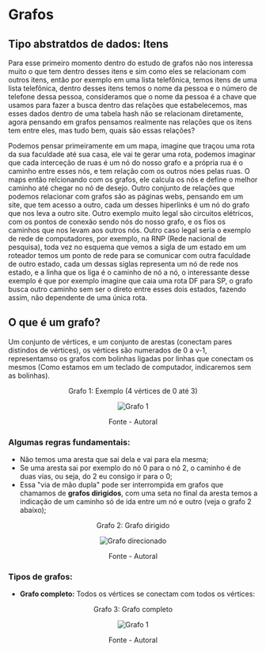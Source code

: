 # Grafos

## Tipo abstratdos de dados: Itens 

<p>Para esse primeiro momento dentro do estudo de grafos não nos interessa muito o que tem dentro desses itens e sim como eles se relacionam com outros itens, então por exemplo em uma lista telefônica, temos itens de uma lista telefônica, dentro desses itens temos o nome da pessoa e o número de telefone dessa pessoa, consideramos que o nome da pessoa é a chave que usamos para fazer a busca dentro das relações que estabelecemos, mas esses dados dentro de uma tabela hash não se relacionam diretamente, agora pensando em grafos pensamos realmente nas relações que os itens tem entre eles, mas tudo bem, quais são essas relações?</p> 
<p> Podemos pensar primeiramente em um mapa, imagine que traçou uma rota da sua faculdade até sua casa, ele vai te gerar uma rota, podemos imaginar que cada interceção de ruas é um nó do nosso grafo e a própria rua é o caminho entre esses nós, e tem relação com os outros nóes pelas ruas. O maps então relcionando com os grafos, ele calcula os nós e define o melhor caminho até chegar no nó de desejo. Outro conjunto de relações que podemos relacionar com grafos são as páginas webs, pensando em um site, que tem acesso a outro, cada um desses hiperlinks é um nó do grafo que nos leva a outro site. Outro exemplo muito legal são circuitos elétricos, com os pontos de conexão sendo nós do nosso grafo, e os fios os caminhos que nos levam aos outros nós. Outro caso legal seria o exemplo de rede de computadores, por exemplo, na RNP (Rede nacional de pesquisa), toda vez no esquema que vemos a sigla de um estado em um roteador temos um ponto de rede para se comunicar com outra faculdade de outro estado, cada um dessas siglas representa um nó de rede nos estado, e a linha que os liga é o caminho de nó a nó, o interessante desse exemplo é que por exemplo imagine que caia uma rota DF para SP, o grafo busca outro caminho sem ser o direto entre esses dois estados, fazendo assim, não dependente de uma única rota.</p>  

## O que é um grafo? 

<p> Um conjunto de vértices, e um conjunto de arestas (conectam pares distindos de vértices), os vértices são numerados de 0 a v-1, representamso os grafos com bolinhas ligadas por linhas que conectam os mesmos (Como estamos em um teclado de computador, indicaremos sem as bolinhas). </p> 

<div style="text-align: center;">
    <p>Grafo 1: Exemplo (4 vértices de 0 até 3)</p>
    <img src="../../assets/grafos/grafo_1.png" alt="Grafo 1">
    <p>Fonte - Autoral</p>
</div>

### Algumas regras fundamentais: 

- Não temos uma aresta que sai dela e vai para ela mesma; 
- Se uma aresta sai por exemplo do nó 0 para o nó 2, o caminho é de duas vias, ou seja, do 2 eu consigo ir para o 0; 
- Essa "via de mão dupla" pode ser interrompida em grafos que chamamos de **grafos dirigidos**, com uma seta no final da aresta temos a indicação de um caminho só de ida entre um nó e outro (veja o grafo 2 abaixo); 

<div style="text-align: center;">
    <p>Grafo 2: Grafo dirigido</p>
    <img src="../../assets/grafos/grafo_dirigido.png" alt="Grafo direcionado">
    <p>Fonte - Autoral</p>
</div>

### Tipos de grafos: 

- **Grafo completo:** Todos os vértices se conectam com todos os vértices:

<div style="text-align: center;">
    <p>Grafo 3: Grafo completo</p>
    <img src="../../assets/grafos/grafo_completo.png" alt="Grafo 1">
    <p>Fonte - Autoral</p>
</div>

  
